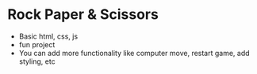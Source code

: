 # Rock Paper & Scissors 

- Basic html, css, js
- fun project
- You can add more functionality like computer move, restart game, add styling, etc